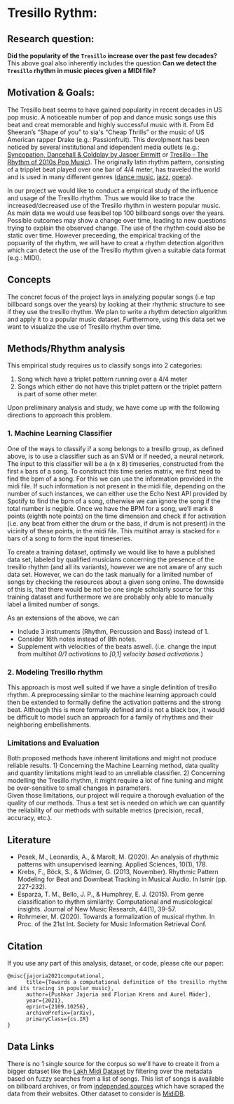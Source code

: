 





# Tresillo Rythm: 

## Research question: 

**Did the popularity of the `Tresillo` increase over the past few decades?**  
This above goal also inherently includes the question **Can we detect the `Tresillo` rhythm in music pieces given a MIDI file?**

## Motivation & Goals: 
The Tresillo beat seems to have gained popularity in recent decades in US pop music. A noticeable number of pop and dance music songs use this beat and creat memorable and highly successful music with it. From Ed Sheeran’s “Shape of you” to sia's “Cheap Thrills” or the music of US American rapper Drake (e.g.: Passionfruit). This devolpment has been noticed by several institutional and idependent media outlets (e.g.: [Syncopation, Dancehall & Coldplay by Jasper Emmitt](https://medium.com/@jasperemmitt/syncopation-dancehall-coldplay-ede27c6d01cf) or [Tresillo - The Rhythm of 2010s Pop Music](https://www.youtube.com/watch?v=DZ_yT_ukkKA)). The originally latin rhythm pattern, consisting of a tripplet beat played over one bar of 4/4 meter, has traveled the world and is used in many different genres ([dance music](https://www.youtube.com/watch?v=JGwWNGJdvx8), [jazz](https://www.youtube.com/watch?v=4CtyQXFtu2U), [opera](https://www.youtube.com/watch?v=KJ_HHRJf0xg)).

In our project we would like to conduct a empirical study of the influence and usage of the Tresillo rhythm. Thus we would like to trace the increased/decreased use of the Tresillo rhythm in western popular music. As main data we would use feasibel top 100 billboard songs over the years. Possible outcomes may show a change over time, leading to new questions trying to explain the observed change. The use of the rhythm could also be static over time.
However preceeding, the empirical tracking of the popuarity of the rhythm, we will have to creat a rhythm detection algorithm which can detect the use of the  Tresillo rhythm given a suitable data format (e.g.: MIDI).



## Concepts 

The concret focus of the project lays in analyzing popular songs (i.e top billboard songs over the years) by looking at their rhythmic structure to see if they use the tresillo rhythm. We plan to write a rhythm detection algorithm and apply it to a popular music dataset. Furthermore, using this data set we want to visualize the use of Tresillo rhythm over time. 


## Methods/Rhythm analysis

This empirical study requires us to classify songs into 2 categories: 
1) Song which have a triplet pattern running over a 4/4 meter 
2) Songs which either do not have this triplet pattern or the triplet pattern is part of some other meter.

Upon preliminary analysis and study, we have come up with the following directions to approach this problem. 
### 1. Machine Learning Classifier
One of the ways to classify if a song belongs to a tresillo group, as defined above, is to use a classifier such as an SVM or if needed, a neural network. The input to this classifier will be a (n x 8) timeseries, constructed from the first `n` bars of a song. To construct this time series matrix, we first need to find the bpm of a song. For this we can use the information provided in the midi file. If such information is not present in the midi file, depending on the number of such instances, we can either use the Echo Nest API provided by Spotify to find the bpm of a song, otherwise we can ignore the song if the total number is negible.
Once we have the BPM for a song, we’ll mark 8 points (eighth note points) on the time dimension and check if for activation (i.e. any beat from either the drum or the bass, if drum is not present) in the vicinity of these points, in the midi file. This multihot array is stacked for `n` bars of a song to form the input timeseries.

To create a training dataset, optimally we would like to have a published data set, labeled by qualified musicians concerning the presence of the tresillo rhythm (and all its variants), however we are not aware of any such data set. However, we can do the task manually for a limited number of songs by checking the resources about a given song online. The downside of this is, that there would be not be one single scholarly source for this training dataset and furthermore we are probably only able to manually label a limited number of songs.  

As an extensions of the above, we can 
- Include 3 instruments (Rhythm, Percussion and Bass) instead of 1.
- Consider 16th notes instead of 8th notes.
- Supplement with velocities of the beats aswell. (i.e. change the input from multihot _0/1 activations_ to _[0,1] velocity based activations_.)

### 2. Modeling Tresillo rhythm
This approach is most well suited if we have a single definition of tresillo rhythm. A preprocessing similar to the machine learning approach could then be extended to formally define the activation patterns and the strong beat. Although this is more formally defined and is not a black box, it would be difficult to model such an approach for a family of rhythms and their neighboring embellishments. 

### Limitations and Evaluation
Both proposed methods have inherent limitations and might not produce reliable results. 1) Concerning the Machine Learning method, data quality and quantity limitations might lead to an unreliable classifier. 2) Concerning modelling the Tresillo rhythm, it might require a lot of fine tuning and might be over-sensitive to small changes in parameters.  
Given those limitations, our project will require a thorough evaluation of the quality of our methods. Thus a test set is needed on which we can quantify the reliability of our methods with suitable metrics (precision, recall, accuracy, etc.).  

## Literature 
- Pesek, M., Leonardis, A., & Marolt, M. (2020). An analysis of rhythmic patterns with unsupervised learning. Applied Sciences, 10(1), 178.
- Krebs, F., Böck, S., & Widmer, G. (2013, November). Rhythmic Pattern Modeling for Beat and Downbeat Tracking in Musical Audio. In Ismir (pp. 227-232).
- Esparza, T. M., Bello, J. P., & Humphrey, E. J. (2015). From genre classification to rhythm similarity: Computational and musicological insights. Journal of New Music Research, 44(1), 39-57.
- Rohrmeier, M. (2020). Towards a formalization of musical rhythm. In Proc. of the 21st Int. Society for Music Information Retrieval Conf.


## Citation

If you use any part of this analysis, dataset, or code, please cite our paper:
```
@misc{jajoria2021computational,
      title={Towards a computational definition of the tresillo rhythm and its tracing in popular music}, 
      author={Pushkar Jajoria and Florian Krenn and Aurel Mäder},
      year={2021},
      eprint={2109.10256},
      archivePrefix={arXiv},
      primaryClass={cs.IR}
}
```

## Data Links
There is no 1 single source for the corpus so we'll have to create it from a bigger dataset like the [Lakh Midi Dataset](https://colinraffel.com/projects/lmd/ "The Lakh MIDI Dataset v0.1") by filtering over the metadata based on fuzzy searches from a list of songs. This list of songs is available on billboard archives, or from [independed sources](https://data.world/kcmillersean/billboard-hot-100-1958-2017 "Billboard Hot weekly charts - Data.world") which have scraped the data from their websites.
Other dataset to consider is [MidiDB](https://www.mididb.com/genres/).
